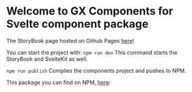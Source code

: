 # Welcome to GX Components for Svelte component package
The StoryBook page hosted on Github Pages [here](https://viktorbozzay.github.io/aegex-components/?path=/docs/testcomponent--docs)!

You can start the project with:
`npm run dev`
This command starts the StoryBook and SvelteKit as well.

`npm run publish`
Complies the components project and pushes to NPM.

This package you can find on NPM, [here](https://www.npmjs.com/package/aegex-components):

